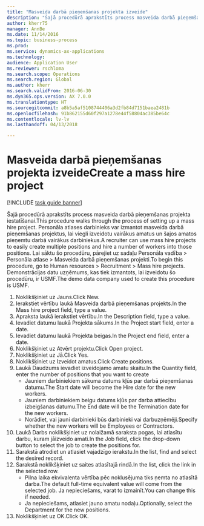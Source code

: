 ```yaml
--- 
title: "Masveida darbā pieņemšanas projekta izveide"
description: "Šajā procedūrā aprakstīts process masveida darbā pieņemšanas projekta iestatīšanai."
author: kherr75
manager: AnnBe
ms.date: 11/14/2016
ms.topic: business-process
ms.prod: 
ms.service: dynamics-ax-applications
ms.technology: 
audience: Application User
ms.reviewer: rschloma
ms.search.scope: Operations
ms.search.region: Global
ms.author: kherr
ms.search.validFrom: 2016-06-30
ms.dyn365.ops.version: AX 7.0.0
ms.translationtype: HT
ms.sourcegitcommit: a8b5a5af5108744406a3d2fb84d7151baea2481b
ms.openlocfilehash: 91b862155d60f297a1278e44f58804ac385be64c
ms.contentlocale: lv-lv
ms.lasthandoff: 04/13/2018

---
```

# <a name="create-a-mass-hire-project"></a><span data-ttu-id="2063e-103">Masveida darbā pieņemšanas projekta izveide</span><span class="sxs-lookup"><span data-stu-id="2063e-103">Create a mass hire project</span></span>

[!INCLUDE [task guide banner](../../includes/task-guide-banner.md)]

<span data-ttu-id="2063e-104">Šajā procedūrā aprakstīts process masveida darbā pieņemšanas projekta iestatīšanai.</span><span class="sxs-lookup"><span data-stu-id="2063e-104">This procedure walks through the process of setting up a mass hire project.</span></span> <span data-ttu-id="2063e-105">Personāla atlases darbinieks var izmantot masveida darbā pieņemšanas projektus, lai viegli izveidotu vairākus amatus un šajos amatos pieņemtu darbā vairākus darbiniekus.</span><span class="sxs-lookup"><span data-stu-id="2063e-105">A recruiter can use mass hire projects to easily create multiple positions and hire a number of workers into those positions.</span></span> <span data-ttu-id="2063e-106">Lai sāktu šo procedūru, pārejiet uz sadaļu Personāla vadība > Personāla atlase > Masveida darbā pieņemšanas projekti.</span><span class="sxs-lookup"><span data-stu-id="2063e-106">To begin this procedure, go to Human resources > Recruitment > Mass hire projects.</span></span> <span data-ttu-id="2063e-107">Demonstrācijas datu uzņēmums, kas tiek izmantots, lai izveidotu šo procedūru, ir USMF.</span><span class="sxs-lookup"><span data-stu-id="2063e-107">The demo data company used to create this procedure is USMF.</span></span>

1. <span data-ttu-id="2063e-108">Noklikšķiniet uz Jauns.</span><span class="sxs-lookup"><span data-stu-id="2063e-108">Click New.</span></span>
2. <span data-ttu-id="2063e-109">Ierakstiet vērtību laukā Masveida darbā pieņemšanas projekts.</span><span class="sxs-lookup"><span data-stu-id="2063e-109">In the Mass hire project field, type a value.</span></span>
3. <span data-ttu-id="2063e-110">Apraksta laukā ierakstiet vērtību.</span><span class="sxs-lookup"><span data-stu-id="2063e-110">In the Description field, type a value.</span></span>
4. <span data-ttu-id="2063e-111">Ievadiet datumu laukā Projekta sākums.</span><span class="sxs-lookup"><span data-stu-id="2063e-111">In the Project start field, enter a date.</span></span>
5. <span data-ttu-id="2063e-112">Ievadiet datumu laukā Projekta beigas.</span><span class="sxs-lookup"><span data-stu-id="2063e-112">In the Project end field, enter a date.</span></span>
6. <span data-ttu-id="2063e-113">Noklikšķiniet uz Atvērt projektu.</span><span class="sxs-lookup"><span data-stu-id="2063e-113">Click Open project.</span></span>
7. <span data-ttu-id="2063e-114">Noklikšķiniet uz Jā.</span><span class="sxs-lookup"><span data-stu-id="2063e-114">Click Yes.</span></span>
8. <span data-ttu-id="2063e-115">Noklikšķiniet uz Izveidot amatus.</span><span class="sxs-lookup"><span data-stu-id="2063e-115">Click Create positions.</span></span>
9. <span data-ttu-id="2063e-116">Laukā Daudzums ievadiet izveidojamo amatu skaitu.</span><span class="sxs-lookup"><span data-stu-id="2063e-116">In the Quantity field, enter the number of positions that you want to create</span></span>
    * <span data-ttu-id="2063e-117">Jauniem darbiniekiem sākuma datums kļūs par darbā pieņemšanas datumu.</span><span class="sxs-lookup"><span data-stu-id="2063e-117">The Start date will become the Hire date for the new workers.</span></span>  
    * <span data-ttu-id="2063e-118">Jauniem darbiniekiem beigu datums kļūs par darba attiecību izbeigšanas datumu.</span><span class="sxs-lookup"><span data-stu-id="2063e-118">The End date will be the Termination date for the new workers.</span></span>  
    * <span data-ttu-id="2063e-119">Norādiet, vai jauni darbinieki būs darbinieki vai darbuzņēmēji.</span><span class="sxs-lookup"><span data-stu-id="2063e-119">Specify whether the new workers will be Employees or Contractors.</span></span>  
10. <span data-ttu-id="2063e-120">Laukā Darbs noklikšķiniet uz nolaižamā saraksta pogas, lai atlasītu darbu, kuram jāizveido amati.</span><span class="sxs-lookup"><span data-stu-id="2063e-120">In the Job field, click the drop-down button to select the job to create the positions for.</span></span>
11. <span data-ttu-id="2063e-121">Sarakstā atrodiet un atlasiet vajadzīgo ierakstu.</span><span class="sxs-lookup"><span data-stu-id="2063e-121">In the list, find and select the desired record.</span></span>
12. <span data-ttu-id="2063e-122">Sarakstā noklikšķiniet uz saites atlasītajā rindā.</span><span class="sxs-lookup"><span data-stu-id="2063e-122">In the list, click the link in the selected row.</span></span>
    * <span data-ttu-id="2063e-123">Pilna laika ekvivalenta vērtība pēc noklusējuma tiks ņemta no atlasītā darba.</span><span class="sxs-lookup"><span data-stu-id="2063e-123">The default full-time equivalent value will come from the selected job.</span></span> <span data-ttu-id="2063e-124">Ja nepieciešams, varat to izmainīt.</span><span class="sxs-lookup"><span data-stu-id="2063e-124">You can change this if needed.</span></span>  
    * <span data-ttu-id="2063e-125">Ja nepieciešams, atlasiet jauno amatu nodaļu.</span><span class="sxs-lookup"><span data-stu-id="2063e-125">Optionally, select the Department for the new positions.</span></span>  
13. <span data-ttu-id="2063e-126">Noklikšķiniet uz OK.</span><span class="sxs-lookup"><span data-stu-id="2063e-126">Click OK.</span></span>


